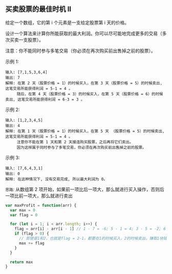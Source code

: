 ## 买卖股票的最佳时机 II

给定一个数组，它的第 i 个元素是一支给定股票第 i 天的价格。

设计一个算法来计算你所能获取的最大利润。你可以尽可能地完成更多的交易（多次买卖一支股票）。

注意：你不能同时参与多笔交易（你必须在再次购买前出售掉之前的股票）。

示例 1:

```
输入: [7,1,5,3,6,4]
输出: 7
解释: 在第 2 天（股票价格 = 1）的时候买入，在第 3 天（股票价格 = 5）的时候卖出, 这笔交易所能获得利润 = 5-1 = 4 。
     随后，在第 4 天（股票价格 = 3）的时候买入，在第 5 天（股票价格 = 6）的时候卖出, 这笔交易所能获得利润 = 6-3 = 3 。
```

示例 2:

```
输入: [1,2,3,4,5]
输出: 4
解释: 在第 1 天（股票价格 = 1）的时候买入，在第 5 天 （股票价格 = 5）的时候卖出, 这笔交易所能获得利润 = 5-1 = 4 。
     注意你不能在第 1 天和第 2 天接连购买股票，之后再将它们卖出。
     因为这样属于同时参与了多笔交易，你必须在再次购买前出售掉之前的股票。
```

示例 3:

```
输入: [7,6,4,3,1]
输出: 0
解释: 在这种情况下, 没有交易完成, 所以最大利润为 0。
```

`思路`: 从数组第 2 项开始，如果前一项比后一项大，那么就进行买入操作，否则后一项比前一项大，那么就进行卖出

```javascript
var maxProfit = function(arr) {
  var max = 0
  var flag = 0

  for (let i = 1; i < arr.length; i++) {
    flag = arr[i] - arr[i - 1] // 1 - 7 = -6; 5 - 1 = 4; 3 - 5 = -2; 6 -3 = 3; 4 - 6 = -2
    if (flag > 0) {
      // 即使是1和2，也就是flag = 2-1，都要在1的时候买入，2的时候卖出，赚取1块钱
      max += flag
    }
  }

  return max
}
```
